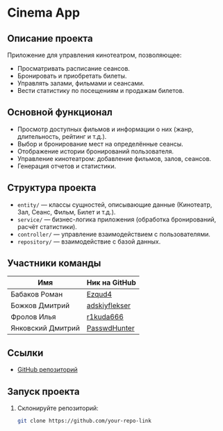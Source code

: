 # Cinema App

## Описание проекта
Приложение для управления кинотеатром, позволяющее:
- Просматривать расписание сеансов.
- Бронировать и приобретать билеты.
- Управлять залами, фильмами и сеансами.
- Вести статистику по посещениям и продажам билетов.

## Основной функционал
- Просмотр доступных фильмов и информации о них (жанр, длительность, рейтинг и т.д.).
- Выбор и бронирование мест на определённые сеансы.
- Отображение истории бронирований пользователя.
- Управление кинотеатром: добавление фильмов, залов, сеансов.
- Генерация отчетов и статистики.

## Структура проекта
- `entity/` — классы сущностей, описывающие данные (Кинотеатр, Зал, Сеанс, Фильм, Билет и т.д.).
- `service/` — бизнес-логика приложения (обработка бронирований, расчёт статистики).
- `controller/` — управление взаимодействием с пользователями.
- `repository/` — взаимодействие с базой данных.

## Участники команды
| Имя                 |  Ник на GitHub                                   |
|---------------------|--------------------------------------------------|
| Бабаков Роман       | [Ezqud4](https://github.com/Ezqud4)              |
| Божков Дмитрий      | [adskiyflekser](https://github.com/adskiyflekser)|       
| Фролов Илья         | [r1kuda666](https://github.com/r1kuda666)        |
| Янковский Дмитрий   | [PasswdHunter](https://github.com/PasswdHunter)  |

## Ссылки
- [GitHub репозиторий](https://github.com/passwdHunter/JavaProject)

## Запуск проекта
1. Склонируйте репозиторий:
   ```bash
   git clone https://github.com/your-repo-link
   
